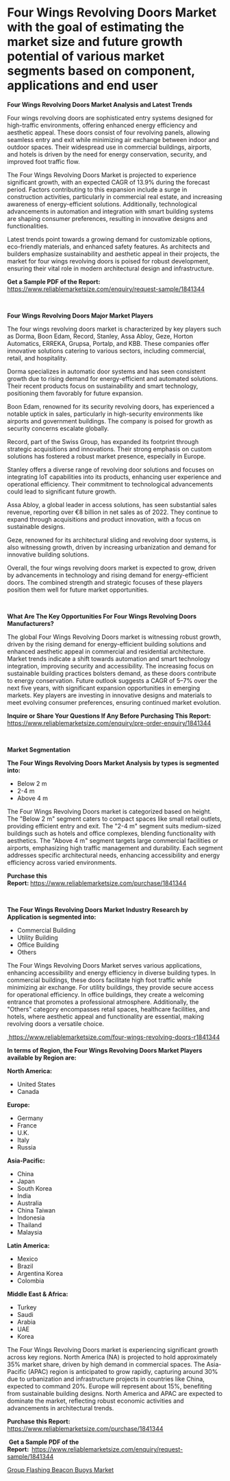 <p><h1>Four Wings Revolving Doors Market with the goal of estimating the market size and future growth potential of various market segments based on component, applications and end user</h1></p><p><strong>Four Wings Revolving Doors Market Analysis and Latest Trends</strong></p>
<p><p>Four wings revolving doors are sophisticated entry systems designed for high-traffic environments, offering enhanced energy efficiency and aesthetic appeal. These doors consist of four revolving panels, allowing seamless entry and exit while minimizing air exchange between indoor and outdoor spaces. Their widespread use in commercial buildings, airports, and hotels is driven by the need for energy conservation, security, and improved foot traffic flow.</p><p>The Four Wings Revolving Doors Market is projected to experience significant growth, with an expected CAGR of 13.9% during the forecast period. Factors contributing to this expansion include a surge in construction activities, particularly in commercial real estate, and increasing awareness of energy-efficient solutions. Additionally, technological advancements in automation and integration with smart building systems are shaping consumer preferences, resulting in innovative designs and functionalities. </p><p>Latest trends point towards a growing demand for customizable options, eco-friendly materials, and enhanced safety features. As architects and builders emphasize sustainability and aesthetic appeal in their projects, the market for four wings revolving doors is poised for robust development, ensuring their vital role in modern architectural design and infrastructure.</p></p>
<p><strong>Get a Sample PDF of the Report:&nbsp;</strong> <a href="https://www.reliablemarketsize.com/enquiry/request-sample/1841344?utm_campaign=3248&utm_medium=2&utm_source=Github&utm_content=ia&utm_term=12042025&utm_id=four-wings-revolving-doors">https://www.reliablemarketsize.com/enquiry/request-sample/1841344</a></p>
<p>&nbsp;</p>
<p><strong>Four Wings Revolving Doors Major Market Players</strong></p>
<p><p>The four wings revolving doors market is characterized by key players such as Dorma, Boon Edam, Record, Stanley, Assa Abloy, Geze, Horton Automatics, ERREKA, Grupsa, Portalp, and KBB. These companies offer innovative solutions catering to various sectors, including commercial, retail, and hospitality.</p><p>Dorma specializes in automatic door systems and has seen consistent growth due to rising demand for energy-efficient and automated solutions. Their recent products focus on sustainability and smart technology, positioning them favorably for future expansion.</p><p>Boon Edam, renowned for its security revolving doors, has experienced a notable uptick in sales, particularly in high-security environments like airports and government buildings. The company is poised for growth as security concerns escalate globally.</p><p>Record, part of the Swiss Group, has expanded its footprint through strategic acquisitions and innovations. Their strong emphasis on custom solutions has fostered a robust market presence, especially in Europe.</p><p>Stanley offers a diverse range of revolving door solutions and focuses on integrating IoT capabilities into its products, enhancing user experience and operational efficiency. Their commitment to technological advancements could lead to significant future growth.</p><p>Assa Abloy, a global leader in access solutions, has seen substantial sales revenue, reporting over €8 billion in net sales as of 2022. They continue to expand through acquisitions and product innovation, with a focus on sustainable designs.</p><p>Geze, renowned for its architectural sliding and revolving door systems, is also witnessing growth, driven by increasing urbanization and demand for innovative building solutions.</p><p>Overall, the four wings revolving doors market is expected to grow, driven by advancements in technology and rising demand for energy-efficient doors. The combined strength and strategic focuses of these players position them well for future market opportunities.</p></p>
<p>&nbsp;</p>
<p><strong>What Are The Key Opportunities For Four Wings Revolving Doors Manufacturers?</strong></p>
<p><p>The global Four Wings Revolving Doors market is witnessing robust growth, driven by the rising demand for energy-efficient building solutions and enhanced aesthetic appeal in commercial and residential architecture. Market trends indicate a shift towards automation and smart technology integration, improving security and accessibility. The increasing focus on sustainable building practices bolsters demand, as these doors contribute to energy conservation. Future outlook suggests a CAGR of 5–7% over the next five years, with significant expansion opportunities in emerging markets. Key players are investing in innovative designs and materials to meet evolving consumer preferences, ensuring continued market evolution.</p></p>
<p><strong>Inquire or Share Your Questions If Any Before Purchasing This Report:</strong> <a href="https://www.reliablemarketsize.com/enquiry/pre-order-enquiry/1841344?utm_campaign=3248&utm_medium=2&utm_source=Github&utm_content=ia&utm_term=12042025&utm_id=four-wings-revolving-doors">https://www.reliablemarketsize.com/enquiry/pre-order-enquiry/1841344</a></p>
<p>&nbsp;</p>
<p><strong>Market Segmentation</strong></p>
<p><strong>The Four Wings Revolving Doors Market Analysis by types is segmented into:</strong></p>
<p><ul><li>Below 2 m</li><li>2-4 m</li><li>Above 4 m</li></ul></p>
<p><p>The Four Wings Revolving Doors market is categorized based on height. The "Below 2 m" segment caters to compact spaces like small retail outlets, providing efficient entry and exit. The "2-4 m" segment suits medium-sized buildings such as hotels and office complexes, blending functionality with aesthetics. The "Above 4 m" segment targets large commercial facilities or airports, emphasizing high traffic management and durability. Each segment addresses specific architectural needs, enhancing accessibility and energy efficiency across varied environments.</p></p>
<p><strong>Purchase this Report:&nbsp;</strong><a href="https://www.reliablemarketsize.com/purchase/1841344?utm_campaign=3248&utm_medium=2&utm_source=Github&utm_content=ia&utm_term=12042025&utm_id=four-wings-revolving-doors">https://www.reliablemarketsize.com/purchase/1841344</a></p>
<p>&nbsp;</p>
<p><strong>The Four Wings Revolving Doors Market Industry Research by Application is segmented into:</strong></p>
<p><ul><li>Commercial Building</li><li>Utility Building</li><li>Office Building</li><li>Others</li></ul></p>
<p><p>The Four Wings Revolving Doors Market serves various applications, enhancing accessibility and energy efficiency in diverse building types. In commercial buildings, these doors facilitate high foot traffic while minimizing air exchange. For utility buildings, they provide secure access for operational efficiency. In office buildings, they create a welcoming entrance that promotes a professional atmosphere. Additionally, the "Others" category encompasses retail spaces, healthcare facilities, and hotels, where aesthetic appeal and functionality are essential, making revolving doors a versatile choice.</p></p>
<p><a href="https://www.reliablemarketsize.com/four-wings-revolving-doors-r1841344?utm_campaign=3248&utm_medium=2&utm_source=Github&utm_content=ia&utm_term=12042025&utm_id=four-wings-revolving-doors">&nbsp;https://www.reliablemarketsize.com/four-wings-revolving-doors-r1841344</a></p>
<p><strong>In terms of Region, the Four Wings Revolving Doors Market Players available by Region are:</strong></p>
<p>
    <p> <strong> North America: </strong>
        <ul>
            <li>United States</li>
            <li>Canada</li>
        </ul>
        </p> 
    <p> <strong> Europe: </strong>
        <ul>
            <li>Germany</li>
            <li>France</li>
            <li>U.K.</li>
            <li>Italy</li>
            <li>Russia</li>
        </ul>
        </p> 
    <p> <strong> Asia-Pacific: </strong>
        <ul>
            <li>China</li>
            <li>Japan</li>
            <li>South Korea</li>
            <li>India</li>
            <li>Australia</li>
            <li>China Taiwan</li>
            <li>Indonesia</li>
            <li>Thailand</li>
            <li>Malaysia</li>
        </ul>
        </p> 
    <p> <strong> Latin America: </strong>
        <ul>
            <li>Mexico</li>
            <li>Brazil</li>
            <li>Argentina Korea</li>
            <li>Colombia</li>
        </ul>
        </p> 
    <p> <strong> Middle East & Africa: </strong>
        <ul>
            <li>Turkey</li>
            <li>Saudi</li>
            <li>Arabia</li>
            <li>UAE</li>
            <li>Korea</li>
        </ul>
    </p>
    </p>
<p><p>The Four Wings Revolving Doors market is experiencing significant growth across key regions. North America (NA) is projected to hold approximately 35% market share, driven by high demand in commercial spaces. The Asia-Pacific (APAC) region is anticipated to grow rapidly, capturing around 30% due to urbanization and infrastructure projects in countries like China, expected to command 20%. Europe will represent about 15%, benefiting from sustainable building designs. North America and APAC are expected to dominate the market, reflecting robust economic activities and advancements in architectural trends.</p></p>
<p><strong>Purchase this Report: </strong><a href="https://www.reliablemarketsize.com/purchase/1841344?utm_campaign=3248&utm_medium=2&utm_source=Github&utm_content=ia&utm_term=12042025&utm_id=four-wings-revolving-doors">https://www.reliablemarketsize.com/purchase/1841344</a></p>
<p>&nbsp;<strong>Get a Sample PDF of the Report:&nbsp;&nbsp;</strong><a href="https://www.reliablemarketsize.com/enquiry/request-sample/1841344?utm_campaign=3248&utm_medium=2&utm_source=Github&utm_content=ia&utm_term=12042025&utm_id=four-wings-revolving-doors">https://www.reliablemarketsize.com/enquiry/request-sample/1841344</a></p>
<p><strong></strong></p>
<p><p><a href="https://github.com/hillsmyung726/Market-Research-Report-List-1/blob/main/group-flashing-beacon-buoys-market.md?utm_campaign=3248&utm_medium=2&utm_source=Github&utm_content=ia&utm_term=12042025&utm_id=four-wings-revolving-doors">Group Flashing Beacon Buoys Market</a></p></p>